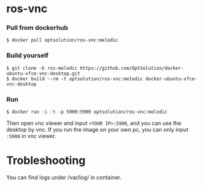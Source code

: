 ros-vnc
=========================

### Pull from dockerhub

```
$ docker pull optsolution/ros-vnc:melodic
```


### Build yourself

```
$ git clone -b ros-melodic https://github.com/OptSolution/docker-ubuntu-xfce-vnc-desktop.git
$ docker build --rm -t optsolution/ros-vnc:melodic docker-ubuntu-xfce-vnc-desktop
```

### Run

```
$ docker run -i -t -p 5900:5900 optsolution/ros-vnc:melodic
```

Then open vnc viewer and input `<YOUR IP>:5900`, and you can use the desktop by vnc. If you run the image on your own pc, you can only input `:5900` in vnc viewer.


Trobleshooting
==================
You can find logs under /var/log/ in container.

